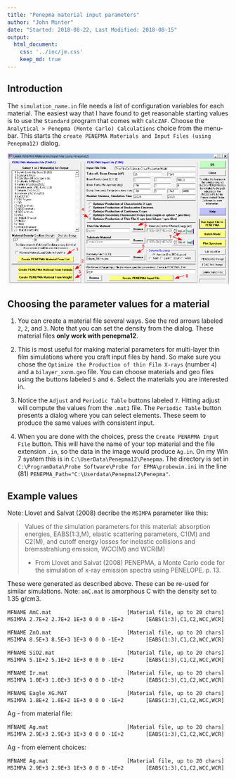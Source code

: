 ```yaml
---
title: "Penepma material input parameters"
author: "John Minter"
date: "Started: 2018-08-22, Last Modified: 2018-08-15"
output:
  html_document:
    css: '../inc/jm.css'
    keep_md: true
---
```




## Introduction

The `simulation_name.in` file needs a list of configuration variables
for each material. The easiest way that I have found to get reasonable
starting values is to use the `Standard` program that comes with
`CalcZAF`. Choose the `Analytical > Penepma (Monte Carlo) Calculations`
choice from the menu-bar. This starts the
`create PENEPMA Materials and Input Files (using Penepma12)` dialog.

![Top of penepma12 Configuration  dialog](./img/penepma-setup.png)

## Choosing the parameter values for a material

1. You can create a material file several ways. See the red arrows labeled
`2`, `2`, and `3`. Note that you can set the density from the dialog.
These material files **only work with penepma12**. 

2. This is most useful for making material parameters for multi-layer thin
film simulations where you craft input files by hand. So make sure you
chose the `Optimize the Production of thin Film X-rays` (number `4`) and a
`bilayer_xxnm.geo` file. You can choose materials and geo files
using the buttons labeled `5` and `6`. Select the materials you are interested
in.

3. Notice the `Adjust` and `Periodic Table` buttons labeled `7`. Hitting adjust
will compute the values from the `.mat1` file. The `Periodic Table` button 
presents a dialog where you can select elements. These seem to produce the same
values with consistent input.

4. When you are done with the choices, press the `Create PENAPMA Input File`
button. This will have the name of your top material and the file extension
`.in`, so the data in the image would produce `Ag.in`. On my Win 7 system
this is in `C:\UserData\Penepma12\Penepma`. The directory is set in 
`C:\ProgramData\Probe Software\Probe for EPMA\probewin.ini` in the
line (81) `PENEPMA_Path="C:\Userdata\Penepma12\Penepma"`.

## Example values

Note: Llovet and Salvat (2008) decribe the `MSIMPA` parameter like this:

> Values of the simulation parameters for this material: absorption
> energies, EABS(1:3,M), elastic scattering parameters, C1(M) and C2(M),
> and cutoff energy losses for inelastic collisions and bremsstrahlung
> emission, WCC(M) and WCR(M)    
> - From  Llovet and Salvat (2008) PENEPMA, a Monte Carlo code for the
> simulation of x-ray emission spectra using PENELOPE. p. 13.


These were generated as described above. These can be re-used for
similar simulations. Note: `amC.mat` is amorphous C with the density
set to 1.35 g/cm3.


```
MFNAME AmC.mat                        [Material file, up to 20 chars]
MSIMPA 2.7E+2 2.7E+2 1E+3 0 0 0 -1E+2       [EABS(1:3),C1,C2,WCC,WCR]
```

```
MFNAME ZnO.mat                        [Material file, up to 20 chars]
MSIMPA 8.5E+3 8.5E+3 1E+3 0 0 0 -1E+2       [EABS(1:3),C1,C2,WCC,WCR]
```

```
MFNAME SiO2.mat                       [Material file, up to 20 chars]
MSIMPA 5.1E+2 5.1E+2 1E+3 0 0 0 -1E+2       [EABS(1:3),C1,C2,WCC,WCR]
```

```
MFNAME Ir.mat                         [Material file, up to 20 chars]
MSIMPA 1.0E+3 1.0E+3 1E+3 0 0 0 -1E+2       [EABS(1:3),C1,C2,WCC,WCR]
```

```
MFNAME Eagle XG.MAT                   [Material file, up to 20 chars]
MSIMPA 1.8E+2 1.8E+2 1E+3 0 0 0 -1E+2       [EABS(1:3),C1,C2,WCC,WCR]
```

Ag - from material file:

```
MFNAME Ag.mat                         [Material file, up to 20 chars]
MSIMPA 2.9E+3 2.9E+3 1E+3 0 0 0 -1E+2       [EABS(1:3),C1,C2,WCC,WCR]
```

Ag - from element choices:

```
MFNAME Ag.mat                         [Material file, up to 20 chars]
MSIMPA 2.9E+3 2.9E+3 1E+3 0 0 0 -1E+2       [EABS(1:3),C1,C2,WCC,WCR]
```



